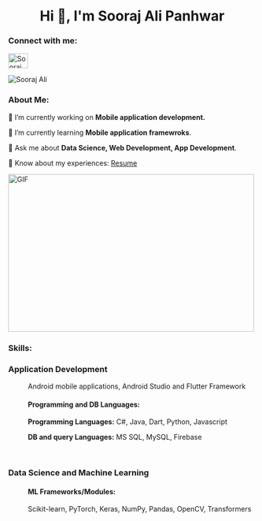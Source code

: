 <!--
**Soorajalipanhwar/Soorajalipanhwar-** is a ✨ _special_ ✨ repository because its `README.md` (this file) appears on your GitHub profile. -->

<!DOCTYPE html>
<html lang="en">
<head>
    <meta charset="UTF-8">
    <meta http-equiv="X-UA-Compatible" content="IE=edge">
    <meta name="viewport" content="width=device-width, initial-scale=1.0">
</head>
<body>
    <h1 align="center">Hi 👋, I'm Sooraj Ali Panhwar</h1>
    <h3 align="left">Connect with me:</h3>
    <p align="left">
        <a href="https://linkedin.com/in/sooraj-ali-panhwar-936150224" target="blank">
            <img align="center" src="https://raw.githubusercontent.com/rahuldkjain/github-profile-readme-generator/master/src/images/icons/Social/linked-in-alt.svg" alt="Sooraj Ali" height="30" width="40" />
        </a>
    </p>
    <p align="left">
        <img src="https://komarev.com/ghpvc/?username=sooraj-ali-panhwar-936150224&label=Profile%20views&color=0e75b6&style=flat" alt="Sooraj Ali" />
    </p>
    <h3 align="left">About Me:</h3>
    <p>🔭 I’m currently working on <Strong>Mobile application development.</Strong></p>
    <p>🌱 I’m currently learning <strong>Mobile application framewroks</strong>.</p>
    <p>💬 Ask me about <strong>Data Science, Web Development, App Development</strong>.</p>
    <p>📄 Know about my experiences: <a href="https://soorajalipanhwar.github.io/resume/" target="_blank">Resume</a></p>
    <img class="align" align="center" alt="GIF" src="https://github.com/abhisheknaiidu/abhisheknaiidu/blob/master/code.gif?raw=true" width="500" height="320" />
    <br>
    <h3 align="left">Skills:</h3>
    <h3><p>Application Development</p></h3>
    <div style="padding:0 0 0 40px;">
    <p>Android mobile applications, Android Studio and Flutter Framework</p>
    <h4>Programming and DB Languages:</h4>
    <p><strong>Programming Languages:</strong> C#, Java, Dart, Python, Javascript</p>
    <p><strong>DB and query Languages:</strong> MS SQL, MySQL, Firebase</p></div>
    <br>
    <h3><p>Data Science and Machine Learning</p></h3>
    <div style="padding: 0 0 0 40px;">
    <h4>ML Frameworks/Modules:</h4>
    <p>Scikit-learn, PyTorch, Keras, NumPy, Pandas, OpenCV, Transformers</p></div>
    
